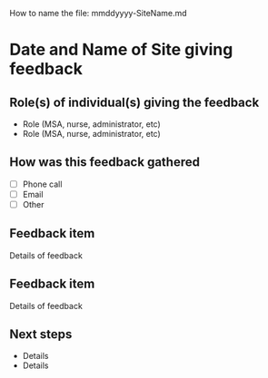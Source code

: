 How to name the file: mmddyyyy-SiteName.md

# Date and Name of Site giving feedback

## Role(s) of individual(s) giving the feedback
- Role (MSA, nurse, administrator, etc)
- Role (MSA, nurse, administrator, etc)

## How was this feedback gathered
- [ ] Phone call
- [ ] Email
- [ ] Other

## Feedback item 
Details of feedback

## Feedback item 
Details of feedback

## Next steps
- Details
- Details 
